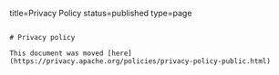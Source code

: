 title=Privacy Policy
status=published
type=page
~~~~~~
				
# Privacy policy

This document was moved [here](https://privacy.apache.org/policies/privacy-policy-public.html)
